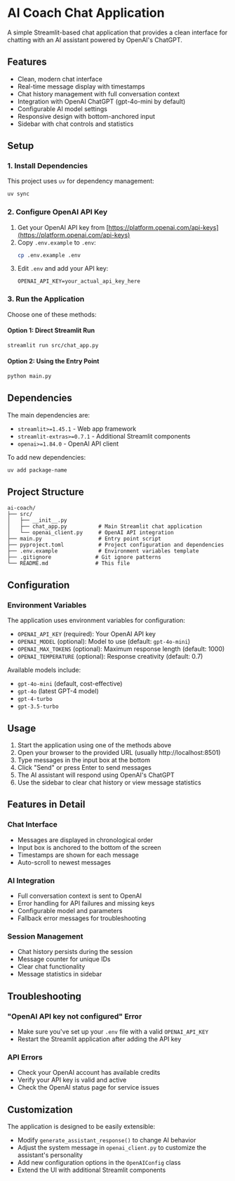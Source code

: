 # AI Coach Chat Application

A simple Streamlit-based chat application that provides a clean interface for chatting with an AI assistant powered by OpenAI's ChatGPT.

## Features

- Clean, modern chat interface
- Real-time message display with timestamps
- Chat history management with full conversation context
- Integration with OpenAI ChatGPT (gpt-4o-mini by default)
- Configurable AI model settings
- Responsive design with bottom-anchored input
- Sidebar with chat controls and statistics

## Setup

### 1. Install Dependencies

This project uses `uv` for dependency management:

```bash
uv sync
```

### 2. Configure OpenAI API Key

1. Get your OpenAI API key from [https://platform.openai.com/api-keys](https://platform.openai.com/api-keys)
2. Copy `.env.example` to `.env`:
   ```bash
   cp .env.example .env
   ```
3. Edit `.env` and add your API key:
   ```
   OPENAI_API_KEY=your_actual_api_key_here
   ```

### 3. Run the Application

Choose one of these methods:

#### Option 1: Direct Streamlit Run
```bash
streamlit run src/chat_app.py
```

#### Option 2: Using the Entry Point
```bash
python main.py
```

## Dependencies

The main dependencies are:
- `streamlit>=1.45.1` - Web app framework
- `streamlit-extras>=0.7.1` - Additional Streamlit components
- `openai>=1.84.0` - OpenAI API client

To add new dependencies:
```bash
uv add package-name
```

## Project Structure

```
ai-coach/
├── src/
│   ├── __init__.py
│   ├── chat_app.py          # Main Streamlit chat application
│   └── openai_client.py     # OpenAI API integration
├── main.py                  # Entry point script
├── pyproject.toml           # Project configuration and dependencies
├── .env.example             # Environment variables template
├── .gitignore              # Git ignore patterns
└── README.md               # This file
```

## Configuration

### Environment Variables

The application uses environment variables for configuration:

- `OPENAI_API_KEY` (required): Your OpenAI API key
- `OPENAI_MODEL` (optional): Model to use (default: `gpt-4o-mini`)
- `OPENAI_MAX_TOKENS` (optional): Maximum response length (default: 1000)
- `OPENAI_TEMPERATURE` (optional): Response creativity (default: 0.7)

Available models include:
- `gpt-4o-mini` (default, cost-effective)
- `gpt-4o` (latest GPT-4 model)
- `gpt-4-turbo`
- `gpt-3.5-turbo`

## Usage

1. Start the application using one of the methods above
2. Open your browser to the provided URL (usually http://localhost:8501)
3. Type messages in the input box at the bottom
4. Click "Send" or press Enter to send messages
5. The AI assistant will respond using OpenAI's ChatGPT
6. Use the sidebar to clear chat history or view message statistics

## Features in Detail

### Chat Interface
- Messages are displayed in chronological order
- Input box is anchored to the bottom of the screen
- Timestamps are shown for each message
- Auto-scroll to newest messages

### AI Integration
- Full conversation context is sent to OpenAI
- Error handling for API failures and missing keys
- Configurable model and parameters
- Fallback error messages for troubleshooting

### Session Management
- Chat history persists during the session
- Message counter for unique IDs
- Clear chat functionality
- Message statistics in sidebar

## Troubleshooting

### "OpenAI API key not configured" Error
- Make sure you've set up your `.env` file with a valid `OPENAI_API_KEY`
- Restart the Streamlit application after adding the API key

### API Errors
- Check your OpenAI account has available credits
- Verify your API key is valid and active
- Check the OpenAI status page for service issues

## Customization

The application is designed to be easily extensible:

- Modify `generate_assistant_response()` to change AI behavior
- Adjust the system message in `openai_client.py` to customize the assistant's personality
- Add new configuration options in the `OpenAIConfig` class
- Extend the UI with additional Streamlit components